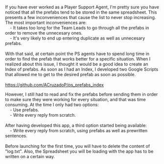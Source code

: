 If you have ever worked as a Player Support Agent, I'm pretty sure you have noticed that all the prefabs tend to be stored in the same spreadsheet. This presents a few inconveniences that cause the list to never stop increasing. The most important inconveniences are:<br />
&nbsp;&nbsp;&nbsp;&nbsp;- It takes too long for the Team Leads to go through all the prefabs in order to remove the unnecesary ones.<br />
&nbsp;&nbsp;&nbsp;&nbsp;- It's very likely to end up entering duplicate as well as unnecesary prefabs.<br /><br />
With that said, at certain point the PS agents have to spend long time in order to find the prefab that works better for a specific situation. When I realized about this issue, I thought it would be a good idea to create an Index of prefabs. As soon as I had an Index, I developed two Google Scripts that allowed me to get to the desired prefab as soon as possible.<br /><br />
https://github.com/ACruzadoP/ps_prefabs_index

However, I still had to read and fix the prefabs before sending them in order to make sure they were working for every situation, and that was time consuming. At the time I only had two options:<br />
&nbsp;&nbsp;&nbsp;&nbsp;- Use prefabs.<br />
&nbsp;&nbsp;&nbsp;&nbsp;- Write every reply from scratch.<br /><br />
After having developed this app, a third option started being available:<br />
&nbsp;&nbsp;&nbsp;&nbsp;- Write every reply from scratch, using prefabs as well as prewritten sentences.<br /><br />
Before launching for the first time, you will have to delete the content of "log.txt". Also, the Spreadsheet you will be loading with the app has to be written on a certain way. 
